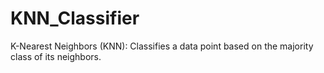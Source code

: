 # KNN_Classifier
K-Nearest Neighbors (KNN): Classifies a data point based on the majority class of its neighbors.
